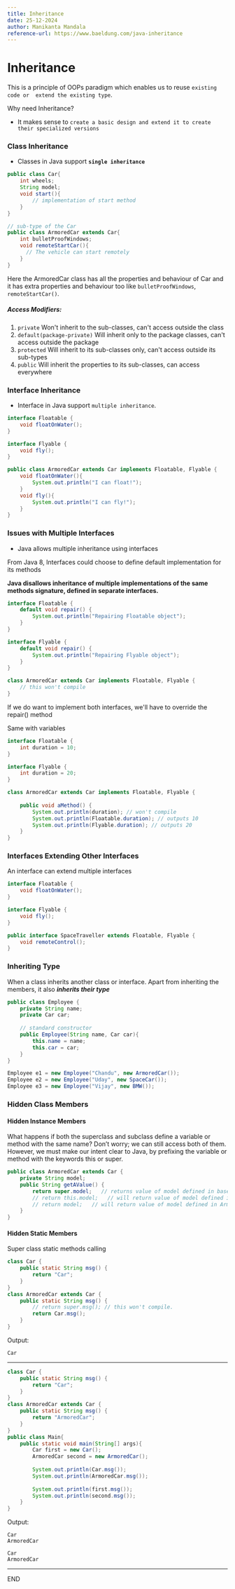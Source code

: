 ```yaml
---
title: Inheritance
date: 25-12-2024
author: Manikanta Mandala
reference-url: https://www.baeldung.com/java-inheritance
---
```


# Inheritance

This is a principle of OOPs paradigm which enables us to reuse `existing code or 
extend the existing type`.

Why need Inheritance?
* It makes sense to `create a basic design and extend it to create their specialized
versions`

### Class Inheritance

* Classes in Java support **`single inheritance`**

```java
public class Car{
    int wheels;
    String model;
    void start(){
        // implementation of start method
    }
}

// sub-type of the Car
public class ArmoredCar extends Car{
    int bulletProofWindows;
    void remoteStartCar(){
      // The vehicle can start remotely
    }
}
```

Here the ArmoredCar class has all the properties and behaviour of Car and it has 
extra properties and behaviour too like `bulletProofWindows`, `remoteStartCar()`.

##### Access Modifiers:

1. `private`                  Won't inherit to the sub-classes, can't access outside the class
2. `default(package-private)` Will inherit only to the package classes, can't access outside the package
3. `protected`                Will inherit to its sub-classes only, can't access outside its sub-types
4. `public`                   Will inherit the properties to its sub-classes, can access everywhere

### Interface Inheritance

* Interface in Java support `multiple inheritance`.

```java
interface Floatable {
    void floatOnWater();
}

interface Flyable {
    void fly();
}

public class ArmoredCar extends Car implements Floatable, Flyable {
    void floatOnWater(){
        System.out.println("I can float!");
    }
    void fly(){
        System.out.println("I can fly!");
    }
}
```

### Issues with Multiple Interfaces

* Java allows multiple inheritance using interfaces

From Java 8, Interfaces could choose to define default implementation for its 
methods

**Java disallows inheritance of multiple implementations of the same methods 
signature, defined in separate interfaces.**

```java
interface Floatable {
    default void repair() {
    	System.out.println("Repairing Floatable object");	
    }
}

interface Flyable {
    default void repair() {
    	System.out.println("Repairing Flyable object");	
    }
}

class ArmoredCar extends Car implements Floatable, Flyable {
    // this won't compile
}
```

If we do want to implement both interfaces, we'll have to override the repair() 
method

Same with variables

```java
interface Floatable {
    int duration = 10;
}

interface Flyable {
    int duration = 20;
}

class ArmoredCar extends Car implements Floatable, Flyable {
 
    public void aMethod() {
    	System.out.println(duration); // won't compile
    	System.out.println(Floatable.duration); // outputs 10
    	System.out.println(Flyable.duration); // outputs 20
    }
}
```

### Interfaces Extending Other Interfaces

An interface can extend multiple interfaces

```java
interface Floatable {
    void floatOnWater();
}

interface Flyable {
    void fly();
}

public interface SpaceTraveller extends Floatable, Flyable {
    void remoteControl();
}
```

### Inheriting Type

When a class inherits another class or interface. Apart from inheriting the 
members, it also ***inherits their type***

```java
public class Employee {
    private String name;
    private Car car;
    
    // standard constructor
    public Employee(String name, Car car){
        this.name = name;
        this.car = car;
    }
}

Employee e1 = new Employee("Chandu", new ArmoredCar());
Employee e2 = new Employee("Uday", new SpaceCar());
Employee e3 = new Employee("Vijay", new BMW());
```

### Hidden Class Members

#### Hidden Instance Members

What happens if both the superclass and subclass define a variable or method
with the same name? Don’t worry; we can still access both of them. However, we
must make our intent clear to Java, by prefixing the variable or method with
the keywords this or super.

```java
public class ArmoredCar extends Car {
    private String model;
    public String getAValue() {
    	return super.model;   // returns value of model defined in base class Car
    	// return this.model;   // will return value of model defined in ArmoredCar
    	// return model;   // will return value of model defined in ArmoredCar
    }
}
```

#### Hidden Static Members
 
Super class static methods calling
```java
class Car {
    public static String msg() {
        return "Car";
    }
}
class ArmoredCar extends Car {
    public static String msg() {
        // return super.msg(); // this won't compile.
        return Car.msg();
    }
}
```

Output:
``` 
Car 
```

----

```java
class Car {
    public static String msg() {
        return "Car";
    }
}
class ArmoredCar extends Car {
    public static String msg() {
        return "ArmoredCar";
    }
}
public class Main{
    public static void main(String[] args){
        Car first = new Car();
        ArmoredCar second = new ArmoredCar();
        
        System.out.println(Car.msg());
        System.out.println(ArmoredCar.msg());
        
        System.out.println(first.msg());
        System.out.println(second.msg());
    }
}
```

Output:
```
Car
ArmoredCar

Car
ArmoredCar
```
---
END
